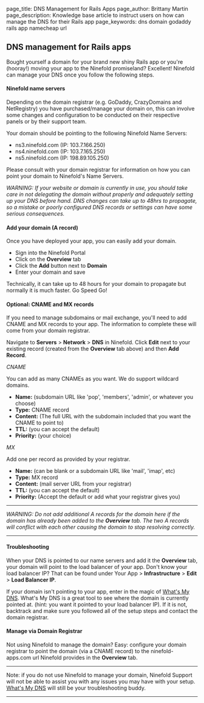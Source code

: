 page_title: DNS Management for Rails Apps
page_author: Brittany Martin
page_description: Knowledge base article to instruct users on how can manage the DNS for their Rails app
page_keywords: dns domain godaddy rails app namecheap url

## DNS management for Rails apps

Bought yourself a domain for your brand new shiny Rails app or you're (hooray!) moving your app to the Ninefold promiseland? Excellent! Ninefold can manage your DNS once you follow the following steps.

#### Ninefold name servers

Depending on the domain registrar (e.g. GoDaddy, CrazyDomains and NetRegistry) you have purchased/manage your domain on, this can involve some changes and configuration to be conducted on their respective panels or by their support team.

Your domain should be pointing to the following Ninefold Name Servers:

* ns3.ninefold.com (IP: 103.7.166.250)
* ns4.ninefold.com (IP: 103.7.165.250)
* ns5.ninefold.com (IP: 198.89.105.250)

Please consult with your domain registrar for information on how you can point your domain to Ninefold's Name Servers.

_WARNING: If your website or domain is currently in use, you should take care in not delegating the domain without properly and adequately setting up your DNS before hand. DNS changes can take up to 48hrs to propagate, so a mistake or poorly configured DNS records or settings can have some serious consequences._

#### Add your domain (A record)

Once you have deployed your app, you can easily add your domain.

* Sign into the Ninefold Portal
* Click on the __Overview__ tab
* Click the __Add__ button next to __Domain__
* Enter your domain and save

Technically, it can take up to 48 hours for your domain to propagate but normally it is much faster. Go Speed Go!

#### Optional: CNAME and MX records

If you need to manage subdomains or mail exchange, you'll need to add CNAME and MX records to your app. The information to complete these will come from your domain registrar.

Navigate to __Servers__ > __Network__ > __DNS__ in Ninefold. Click __Edit__ next to your existing record (created from the __Overview__ tab above) and then __Add Record__.

_CNAME_

You can add as many CNAMEs as you want. We do support wildcard domains.

* __Name:__ (subdomain URL like 'pop', 'members', 'admin', or whatever you choose)
* __Type:__ CNAME record
* __Content:__ (The full URL with the subdomain included that you want the CNAME to point to)
* __TTL:__ (you can accept the default)
* __Priority:__ (your choice)

_MX_

Add one per record as provided by your registrar.

* __Name:__ (can be blank or a subdomain URL like 'mail', 'imap', etc)
* __Type:__ MX record
* __Content:__ (mail server URL from your registrar)
* __TTL:__ (you can accept the default)
* __Priority:__ (Accept the default or add what your registrar gives you)

***
_WARNING: Do not add additional A records for the domain here if the domain has already been added to the __Overview__ tab. The two A records will conflict with each other causing the domain to stop resolving correctly._
***

#### Troubleshooting

When your DNS is pointed to our name servers and add it the __Overview__ tab, your domain will point to the load balancer of your app. Don't know your load balancer IP? That can be found under Your App > __Infrastructure__ > __Edit__ > __Load Balancer IP__.

If your domain isn't pointing to your app, enter in the magic of [What's My DNS](https://www.whatsmydns.net/). What's My DNS is a great tool to see where the domain is currently pointed at. (hint: you want it pointed to your load balancer IP). If it is not, backtrack and make sure you followed all of the setup steps and contact the domain registrar.

#### Manage via Domain Registrar

Not using Ninefold to manage the domain? Easy: configure your domain registrar to point the domain (via a CNAME record) to the ninefold-apps.com url Ninefold provides in the __Overview__ tab.  

***
Note: if you do not use Ninefold to manage your domain, Ninefold Support will not be able to assist you with any issues you may have with your setup. [What's My DNS](https://www.whatsmydns.net/) will still be your troubleshooting buddy.
***
